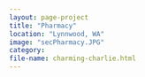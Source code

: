 ```yaml
---
layout: page-project
title: "Pharmacy"
location: "Lynnwood, WA"
image: "secPharmacy.JPG"
category:
file-name: charming-charlie.html
---
```

